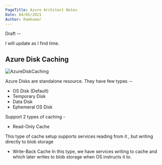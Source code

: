 ```yaml
---
PageTitle: Azure Architect Notes
Date: 04/05/2021
Author: Ramkumar
---
```


Draft -- 

I will update as I find time. 

## Azure Disk Caching 

![AzureDiskCaching](/img/azure/AzureDiskCaching.png)

Azure Disks are standalone resource. They have few types -- 

- OS Disk (Default)
- Temporary Disk 
- Data Disk 
- Ephemeral OS Disk

Support 2 types of caching -

- Read-Only Cache 

This type of cache setup supports services reading from it , but writing directly to blob storage 
- Write-Back Cache 
In this type, we have services writing to cache and which later writes to blob storage when OS instructs it to. 

